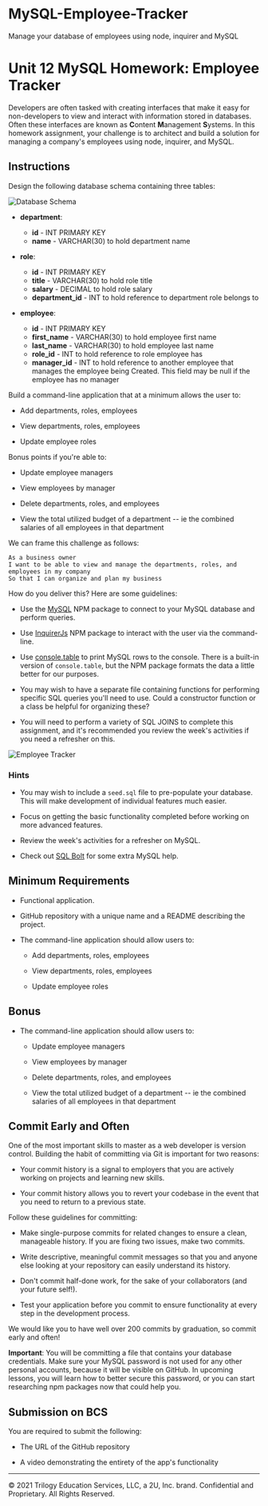 # MySQL-Employee-Tracker

Manage your database of employees using node, inquirer and MySQL

# Unit 12 MySQL Homework: Employee Tracker

Developers are often tasked with creating interfaces that make it easy for non-developers to view and interact with information stored in databases. Often these interfaces are known as **C**ontent **M**anagement **S**ystems. In this homework assignment, your challenge is to architect and build a solution for managing a company's employees using node, inquirer, and MySQL.

## Instructions

Design the following database schema containing three tables:

![Database Schema](Assets/schema.png)

- **department**:

  - **id** - INT PRIMARY KEY
  - **name** - VARCHAR(30) to hold department name

- **role**:

  - **id** - INT PRIMARY KEY
  - **title** - VARCHAR(30) to hold role title
  - **salary** - DECIMAL to hold role salary
  - **department_id** - INT to hold reference to department role belongs to

- **employee**:

  - **id** - INT PRIMARY KEY
  - **first_name** - VARCHAR(30) to hold employee first name
  - **last_name** - VARCHAR(30) to hold employee last name
  - **role_id** - INT to hold reference to role employee has
  - **manager_id** - INT to hold reference to another employee that manages the employee being Created. This field may be null if the employee has no manager

Build a command-line application that at a minimum allows the user to:

- Add departments, roles, employees

- View departments, roles, employees

- Update employee roles

Bonus points if you're able to:

- Update employee managers

- View employees by manager

- Delete departments, roles, and employees

- View the total utilized budget of a department -- ie the combined salaries of all employees in that department

We can frame this challenge as follows:

```
As a business owner
I want to be able to view and manage the departments, roles, and employees in my company
So that I can organize and plan my business
```

How do you deliver this? Here are some guidelines:

- Use the [MySQL](https://www.npmjs.com/package/mysql) NPM package to connect to your MySQL database and perform queries.

- Use [InquirerJs](https://www.npmjs.com/package/inquirer/v/0.2.3) NPM package to interact with the user via the command-line.

- Use [console.table](https://www.npmjs.com/package/console.table) to print MySQL rows to the console. There is a built-in version of `console.table`, but the NPM package formats the data a little better for our purposes.

- You may wish to have a separate file containing functions for performing specific SQL queries you'll need to use. Could a constructor function or a class be helpful for organizing these?

- You will need to perform a variety of SQL JOINS to complete this assignment, and it's recommended you review the week's activities if you need a refresher on this.

![Employee Tracker](Assets/employee-tracker.gif)

### Hints

- You may wish to include a `seed.sql` file to pre-populate your database. This will make development of individual features much easier.

- Focus on getting the basic functionality completed before working on more advanced features.

- Review the week's activities for a refresher on MySQL.

- Check out [SQL Bolt](https://sqlbolt.com/) for some extra MySQL help.

## Minimum Requirements

- Functional application.

- GitHub repository with a unique name and a README describing the project.

- The command-line application should allow users to:

  - Add departments, roles, employees

  - View departments, roles, employees

  - Update employee roles

## Bonus

- The command-line application should allow users to:

  - Update employee managers

  - View employees by manager

  - Delete departments, roles, and employees

  - View the total utilized budget of a department -- ie the combined salaries of all employees in that department

## Commit Early and Often

One of the most important skills to master as a web developer is version control. Building the habit of committing via Git is important for two reasons:

- Your commit history is a signal to employers that you are actively working on projects and learning new skills.

- Your commit history allows you to revert your codebase in the event that you need to return to a previous state.

Follow these guidelines for committing:

- Make single-purpose commits for related changes to ensure a clean, manageable history. If you are fixing two issues, make two commits.

- Write descriptive, meaningful commit messages so that you and anyone else looking at your repository can easily understand its history.

- Don't commit half-done work, for the sake of your collaborators (and your future self!).

- Test your application before you commit to ensure functionality at every step in the development process.

We would like you to have well over 200 commits by graduation, so commit early and often!

**Important**: You will be committing a file that contains your database credentials. Make sure your MySQL password is not used for any other personal accounts, because it will be visible on GitHub. In upcoming lessons, you will learn how to better secure this password, or you can start researching npm packages now that could help you.

## Submission on BCS

You are required to submit the following:

- The URL of the GitHub repository

- A video demonstrating the entirety of the app's functionality

---

© 2021 Trilogy Education Services, LLC, a 2U, Inc. brand. Confidential and Proprietary. All Rights Reserved.
